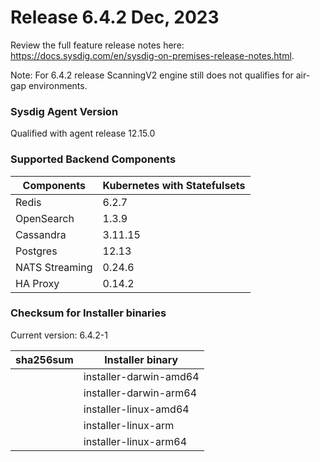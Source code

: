Release 6.4.2 Dec, 2023
===

Review the full feature release notes here: https://docs.sysdig.com/en/sysdig-on-premises-release-notes.html.

Note: For 6.4.2 release ScanningV2 engine still does not qualifies for air-gap environments.

### Sysdig Agent Version

Qualified with agent release 12.15.0

### Supported Backend Components

| **Components** | **Kubernetes with Statefulsets** |
|---|---|
| Redis                      | 6.2.7 |
| OpenSearch                 | 1.3.9 |
| Cassandra                  | 3.11.15 |
| Postgres                   | 12.13 |
| NATS Streaming             | 0.24.6 |
| HA Proxy                   | 0.14.2 |


### Checksum for Installer binaries

Current version: 6.4.2-1

| **sha256sum** | **Installer binary** |
|---|---|
| | installer-darwin-amd64 |
| | installer-darwin-arm64 |
| | installer-linux-amd64 |
| | installer-linux-arm |
| | installer-linux-arm64 |
